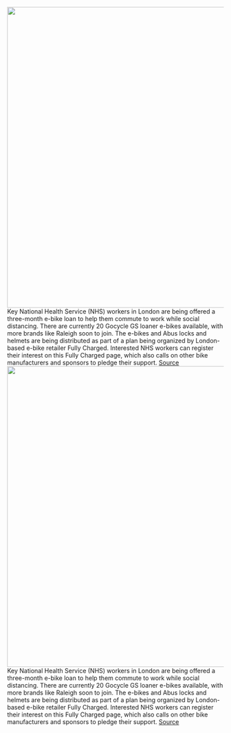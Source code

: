 <img src='https://cdn.vox-cdn.com/thumbor/FUpCejfkeLY77pdqT2f-Lpv35T0=/0x0:1559x1078/1200x800/filters:focal(656x415:904x663)/cdn.vox-cdn.com/uploads/chorus_image/image/66573577/Gocycle.0.jpg' width='700px' /><br/>
Key National Health Service (NHS) workers in London are being offered a three-month e-bike loan to help them commute to work while social distancing. There are currently 20 Gocycle GS loaner e-bikes available, with more brands like Raleigh soon to join. The e-bikes and Abus locks and helmets are being distributed as part of a plan being organized by London-based e-bike retailer Fully Charged. Interested NHS workers can register their interest on this Fully Charged page, which also calls on other bike manufacturers and sponsors to pledge their support.
<a href='https://www.theverge.com/2020/3/30/21199401/london-health-workers-ebike-free-loan-public-transport-coronavirus'> Source <a/><img src='https://cdn.vox-cdn.com/thumbor/FUpCejfkeLY77pdqT2f-Lpv35T0=/0x0:1559x1078/1200x800/filters:focal(656x415:904x663)/cdn.vox-cdn.com/uploads/chorus_image/image/66573577/Gocycle.0.jpg' width='700px' /><br/>
Key National Health Service (NHS) workers in London are being offered a three-month e-bike loan to help them commute to work while social distancing. There are currently 20 Gocycle GS loaner e-bikes available, with more brands like Raleigh soon to join. The e-bikes and Abus locks and helmets are being distributed as part of a plan being organized by London-based e-bike retailer Fully Charged. Interested NHS workers can register their interest on this Fully Charged page, which also calls on other bike manufacturers and sponsors to pledge their support.
<a href='https://www.theverge.com/2020/3/30/21199401/london-health-workers-ebike-free-loan-public-transport-coronavirus'> Source <a/>